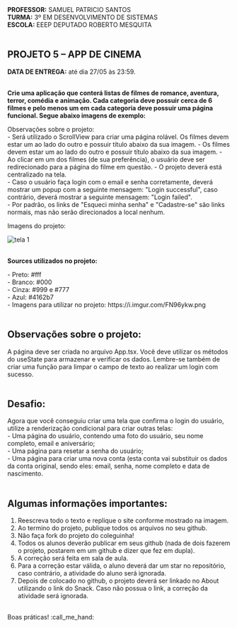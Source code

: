 <div>
    <strong>PROFESSOR:</strong> SAMUEL PATRICIO SANTOS<br>
    <strong>TURMA:</strong> 3º EM DESENVOLVIMENTO DE SISTEMAS<br>
    <strong>ESCOLA:</strong> EEEP DEPUTADO ROBERTO MESQUITA
</div><br>

<div>
    <h2><strong>PROJETO 5 – APP DE CINEMA</strong></h2>
    <strong>DATA DE ENTREGA:</strong> até dia 27/05 às 23:59.
</div><br>

<div>
    <p><b>Crie uma aplicação que conterá listas de filmes de romance, aventura, terror, comédia e animação. Cada categoria deve possuir cerca de 6 filmes e pelo menos um em cada categoria deve possuir uma página funcional. Segue abaixo imagens de exemplo:</b></p>
  Observações sobre o projeto:<br>
  - Será utilizado o ScrollView para criar uma página rolável. Os filmes devem estar um ao lado do outro e possuir título abaixo da sua imagem. 
  - Os filmes devem estar um ao lado do outro e possuir título abaixo da sua imagem. 
  - Ao clicar em um dos filmes (de sua preferência), o usuário deve ser redirecionado para a página do filme em questão.
  - O projeto deverá está centralizado na tela.<br>
  - Caso o usuário faça login com o email e senha corretamente, deverá mostrar um popup com a seguinte mensagem: "Login successful", caso contrário, deverá mostrar a seguinte mensagem: "Login failed".<br>
  - Por padrão, os links de "Esqueci minha senha" e "Cadastre-se" são links normais, mas não serão direcionados a local nenhum.
  <p>Imagens do projeto:</p>
    <img src="https://i.imgur.com/tIf4PUT.png" alt="tela 1">
</div><br>

<div>
  <p><b>Sources utilizados no projeto:</b></p>
    - Preto: #fff<br>
    - Branco: #000<br>
    - Cinza: #999 e #777<br>
    - Azul: #4162b7<br>
    - Imagens para utilizar no projeto: https://i.imgur.com/FN96ykw.png<br>
</div><br>

<div>
  <h2>Observações sobre o projeto:</h2>
  A página deve ser criada no arquivo App.tsx. Você deve utilizar os métodos do useState para armazenar e verificar os dados. Lembre-se também de criar uma função para limpar o campo de texto ao realizar um login com sucesso.
  
</div><br>

<div>
    <h2>Desafio:</h2>
    Agora que você conseguiu criar uma tela que confirma o login do usuário, utilize a renderização condicional para criar outras telas: <br> 
    - Uma página do usuário, contendo uma foto do usuário, seu nome completo, email e aniversário;  <br> 
    - Uma página para resetar a senha do usuário;  <br> 
    - Uma página para criar uma nova conta (esta conta vai substituir os dados da conta original, sendo eles: email, senha, nome completo e data de nascimento.
</div><br>

<div>
    <h2>Algumas informações importantes:</h2>
    <ol>
        <li>Reescreva todo o texto e replique o site conforme mostrado na imagem.</li>
        <li>Ao termino do projeto, publique todos os arquivos no seu github.</li>
        <li>Não faça fork do projeto do coleguinha!</li>
        <li>Todos os alunos deverão publicar em seus github (nada de dois fazerem o projeto, postarem em um github e dizer que fez em dupla).</li>
        <li>A correção será feita em sala de aula.</li>
        <li>Para a correção estar válida, o aluno deverá dar um star no repositório, caso contrário, a atividade do aluno será ignorada.</li>
        <li>Depois de colocado no github, o projeto deverá ser linkado no About utilizando o link do Snack. Caso não possua o link, a correção da atividade será ignorada.</li>
    </ol> 
</div>
<br>
<div>
    Boas práticas! :call_me_hand:
</div>
